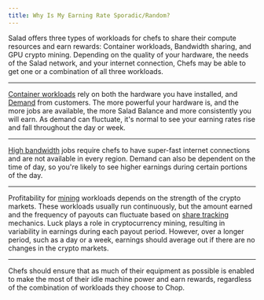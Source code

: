 ```yaml
---
title: Why Is My Earning Rate Sporadic/Random?
---
```


Salad offers three types of workloads for chefs to share their compute resources and earn rewards: Container workloads,
Bandwidth sharing, and GPU crypto mining. Depending on the quality of your hardware, the needs of the Salad network, and
your internet connection, Chefs may be able to get one or a combination of all three workloads.

---

[Container workloads](/docs/faq/jobs/341-how-do-i-get-container-jobs) rely on both the hardware you have installed, and
[Demand](https://salad.com/earn/demand) from customers. The more powerful your hardware is, and the more jobs are
available, the more Salad Balance and more consistently you will earn. As demand can fluctuate, it's normal to see your
earning rates rise and fall throughout the day or week.

---

[High bandwidth](https://salad.com/blog/high-bandwidth-jobs/) jobs require chefs to have super-fast internet connections
and are not available in every region. Demand can also be dependent on the time of day, so you're likely to see higher
earnings during certain portions of the day.

---

Profitability for [mining](/docs/faq/salad-app/80-what-miners-does-salad-currently-use) workloads depends on the
strength of the crypto markets. These workloads usually run continuously, but the amount earned and the frequency of
payouts can fluctuate based on
[share tracking](https://medium.com/salad-technologies/the-salad-guide-to-cryptocurrency-share-tracking-ce97763edf6)
mechanics. Luck plays a role in cryptocurrency mining, resulting in variability in earnings during each payout period.
However, over a longer period, such as a day or a week, earnings should average out if there are no changes in the
crypto markets.

---

Chefs should ensure that as much of their equipment as possible is enabled to make the most of their idle machine power
and earn rewards, regardless of the combination of workloads they choose to Chop.
